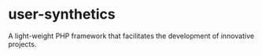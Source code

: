 # user-synthetics
A light-weight PHP framework that facilitates the development of innovative projects.
